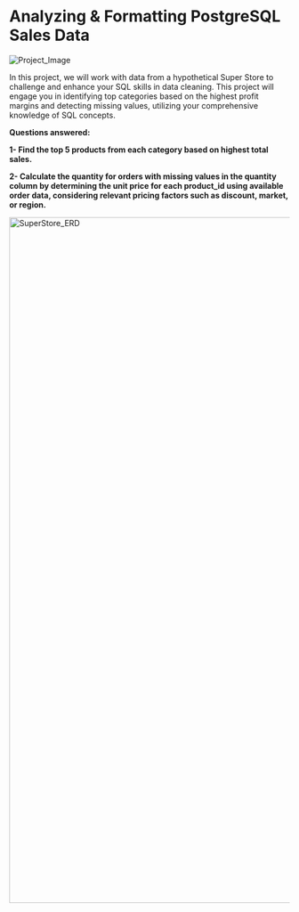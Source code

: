 # Analyzing & Formatting PostgreSQL Sales Data

![Project_Image](https://github.com/user-attachments/assets/92de57b7-e0ba-4e5d-8740-c011312b7109)

In this project, we will work with data from a hypothetical Super Store to challenge and enhance your SQL skills in data cleaning. This project will engage you in identifying top categories based on the highest profit margins and detecting missing values, utilizing your comprehensive knowledge of SQL concepts.

**Questions answered:**

**1- Find the top 5 products from each category based on highest total sales.**

**2- Calculate the quantity for orders with missing values in the quantity column by determining the unit price for each product_id using available order data, considering relevant pricing factors such as discount, market, or region.**

<img width="1550" height="1232" alt="SuperStore_ERD" src="https://github.com/user-attachments/assets/980488ae-220a-4442-99ad-689766183a8b" />
